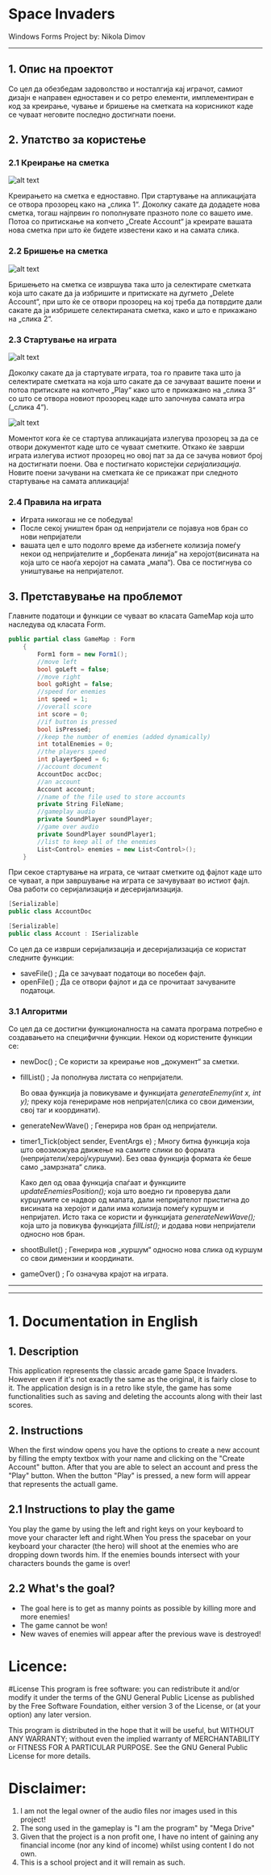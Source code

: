 # Space Invaders
Windows Forms Project by: Nikola Dimov
***
## 1. Опис на проектот
Со цел да обезбедам задоволство и носталгија кај играчот, самиот дизајн е направен едноставен и со ретро елементи, имплементиран е код за креирање, чување и бришење на сметката на корисникот каде се чуваат неговите последно достигнати поени.
## 2. Упатство за користење
### 2.1 Креирање на сметка
![alt text](https://github.com/DimovNikola/SpaceInvaders/blob/master/createAccount.png "Create Account")

Креирањето на сметка е едноставно.
При стартување на апликацијата се отвора прозорец како на „слика 1“. Доколку сакате да додадете нова сметка, тогаш најпрвин го пополнувате празното поле со вашето име. Потоа со притискање на копчето „Create Account“ ја креирате вашата нова сметка при што ќе бидете известени како и на самата слика.

### 2.2 Бришење на сметка
![alt text](https://github.com/DimovNikola/SpaceInvaders/blob/master/deleteAccount.png "Delete Account")

Бришењето на сметка се извршува така што ја селектирате сметката која што сакате да ја избришите и притискате на дугмето „Delete Account“, при што ќе се отвори прозорец на кој треба да потврдите дали сакате да ја избришете селектираната сметка, како и што е прикажано на „слика 2“.

### 2.3 Стартување на играта
![alt text](https://github.com/DimovNikola/SpaceInvaders/blob/master/playGame.png "Play Game")

Доколку сакате да ја стартувате играта, тоа го правите така што ја селектирате сметката на која што сакате да се зачуваат вашите поени и потоа притискате на копчето „Play“ како што е прикажано на „слика 3“ со што се отвора новиот прозорец каде што започнува самата игра („слика 4“). 

![alt text](https://github.com/DimovNikola/SpaceInvaders/blob/master/gameplay.png "Gameplay")

Моментот кога ќе се стартува апликацијата излегува прозорец за да се отвори документот каде што се чуваат сметките. Откако ќе заврши играта излегува истиот прозорец но овој пат за да се зачува новиот број на достигнати поени. Ова е постигнато користејки *серијализација*. Новите поени зачувани на сметката ќе се прикажат при следното стартување на самата апликација!

### 2.4 Правила на играта
* Играта никогаш не се победува!
* После секој уништен бран од непријатели се појавуа нов бран со нови непријатели
* вашата цел е што подолго време да избегнете колизија помеѓу некои од непријателите и „борбената линија“ на херојот(висината на која што се наоѓа херојот на самата „мапа“). Ова се постигнува со уништување на непријателот.

## 3. Претставување на проблемот
Главните податоци и функции се чуваат во класата GameMap која што наследува од класата Form. 
```c#
public partial class GameMap : Form
    {
        Form1 form = new Form1();
        //move left
        bool goLeft = false;
        //move right
        bool goRight = false;
        //speed for enemies
        int speed = 1;
        //overall score
        int score = 0;
        //if button is pressed
        bool isPressed;
        //keep the number of enemies (added dynamically)
        int totalEnemies = 0;
        //the players speed
        int playerSpeed = 6;
        //account document
        AccountDoc accDoc;
        //an account
        Account account;
        //name of the file used to store accounts
        private String FileName;
        //gameplay audio
        private SoundPlayer soundPlayer;
        //game over audio
        private SoundPlayer soundPlayer1;
        //list to keep all of the enemies
        List<Control> enemies = new List<Control>();
    }
```

При секое стартување на играта, се читаат сметките од фајлот каде што се чуваат, а при завршување на играта се зачувуваат во истиот фајл. Ова работи со серијализација и десеријализација.

```c#
[Serializable]
public class AccountDoc
```
```c#
[Serializable]
public class Account : ISerializable
```

Со цел да се изврши серијализација и десеријализација се користат следните функции:

* saveFile() ; Да се зачуваат податоци во посебен фајл.
* openFile() ; Да се отвори фајлот и да се прочитаат зачуваните податоци.

### 3.1 Алгоритми
Со цел да се достигни функционалноста на самата програма потребно е создавањето на специфични функции. Некои од користените функции се:

* newDoc() ; Се користи за креирање нов „документ“ за сметки.
* fillList() ; Ја пополнува листата со непријатели.

    Во оваа функција ја повикуваме и функцијата *generateEnemy(int x, int y);* преку која генерираме нов непријател(слика со свои димензии, свој таг и координати).

* generateNewWave() ; Генерира нов бран од непријатели.
* timer1_Tick(object sender, EventArgs e) ; Многу битна функција која што овозможува движење на самите слики во формата (непријатели/херој/куршуми). Без оваа функција формата ќе беше само „замрзната“ слика.

    Како дел од оваа функција спаѓаат и функциите *updateEnemiesPosition();* која што воедно ги проверува дали куршумите се надвор од мапата, дали непријателот пристигна до висината на херојот и дали има колизија помеѓу куршум и непријател.
    Исто така се користи и функцијата *generateNewWave();* која што ја повикува функцијата *fillList();* и додава нови непријатели односно нов бран.
    
* shootBullet() ; Генерира нов „куршум“ односно нова слика од куршум со свои димензии и координати.

* gameOver() ; Го означува крајот на играта. 

***
***

# 1. Documentation in English

## 1. Description
This application represents the classic arcade game Space Invaders. However even if it's not exactly the same as the original, it is fairly close to it. The application design is in a retro like style, the game has some functionalities such as saving and deleting the accounts along with their last scores.

## 2. Instructions
When the first window opens you have the options to create a new account by filling the empty textbox with your name and clicking on the "Create Account" button. After that you are able to select an account and press the "Play" button. When the button "Play" is pressed, a new form will appear that represents the actuall game. 

## 2.1 Instructions to play the game
You play the game by using the left and right keys on your keyboard to move your character left and right.When You press the spacebar on your keyboard your character (the hero) will shoot at the enemies who are dropping down twords him. If the enemies bounds intersect with your characters bounds the game is over!

## 2.2 What's the goal?

* The goal here is to get as manny points as possible by killing more and more enemies! 
* The game cannot be won!
* New waves of enemies will appear after the previous wave is destroyed! 

# Licence:
#License This program is free software: you can redistribute it and/or modify it under the terms of the GNU General Public License as published by the Free Software Foundation, either version 3 of the License, or (at your option) any later version.

This program is distributed in the hope that it will be useful, but WITHOUT ANY WARRANTY; without even the implied warranty of MERCHANTABILITY or FITNESS FOR A PARTICULAR PURPOSE. See the GNU General Public License for more details.

# Disclaimer:
1. I am not the legal owner of the audio files nor images used in this project!
2. The song used in the gameplay is "I am the program" by "Mega Drive"
3. Given that the project is a non profit one, I have no intent of gaining any financial income (nor any kind of income) whilst using content I do not own.
4. This is a school project and it will remain as such.